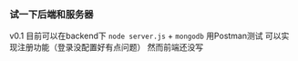 ### 试一下后端和服务器

v0.1 目前可以在backend下  `node server.js` + `mongodb` 用Postman测试 可以实现注册功能（登录没配置好有点问题） 然而前端还没写

